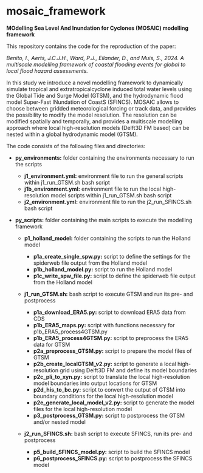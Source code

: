 # mosaic_framework
**MOdelling Sea Level And Inundation for Cyclones (MOSAIC) modelling framework**

This repository contains the code for the reproduction of the paper:

_Benito, I., Aerts, J.C.J.H., Ward, P.J., Eilander, D., and Muis, S., 2024. A multiscale modelling framework of coastal flooding events for global to local flood hazard assessments._ 

In this study we introduce a novel modelling framework to dynamically simulate tropical and extratropicalcyclone induced total water levels using the Global Tide and Surge Model (GTSM), and the hydrodynamic flood model Super-Fast INundation of CoastS (SFINCS). MOSAIC allows to choose between gridded meteorological forcing or track data, and provides the possibility to modify the model resolution. The resolution can be modified spatially and temporally, and provides a multiscale modelling approach where local high-resolution models (Delft3D FM based) can be nested within a global hydrodynamic model (GTSM).

The code consists of the following files and directories:
* **py_environments:** folder containing the environments necessary to run the scripts
   * **j1_environment.yml:** environment file to run the general scripts within j1_run_GTSM.sh bash script
   * **j1b_environment.yml:** environment file to run the local high-resolution model scripts within j1_run_GTSM.sh bash script
   * **j2_environment.yml:** environment file to run the j2_run_SFINCS.sh bash script
 
* **py_scripts:** folder containing the main scripts to execute the modelling framework 
   * **p1_holland_model:** folder containing the scripts to run the Holland model
     * **p1a_create_single_spw.py:** script to define the settings for the spiderweb file output from the Holland model
     * **p1b_holland_model.py:** script to run the Holland model
     * **p1c_write_spw_file.py:** script to define the spiderweb file output from the Holland model
 
   * **j1_run_GTSM.sh:** bash script to execute GTSM and run its pre- and postprocess
     * **p1a_download_ERA5.py:** script to download ERA5 data from CDS
     * **p1b_ERA5_maps.py:** script with functions necessary for p1b_ERA5_process4GTSM.py
     * **p1b_ERA5_process4GTSM.py:** script to preprocess the ERA5 data for GTSM
     * **p2a_preprocess_GTSM.py:** script to prepare the model files of GTSM
     * **p2b_create_localGTSM_v2.py:** script to generate a local high-resolution grid using Delft3D FM and define its model boundaries
     * **p2c_pli_to_xyn.py:** script to translate the local high-resolution model boundaries into output locations for GTSM
     * **p2d_his_to_bc.py:** script to convert the output of GTSM into boundary conditions for the local high-resolution model
     * **p2e_generate_local_model_v2.py:** script to generate the model files for the local high-resolution model
     * **p3_postprocess_GTSM.py:** script to postprocess the GTSM and/or nested model
       
   * **j2_run_SFINCS.sh:** bash script to execute SFINCS, run its pre- and postprocess 
     * **p5_build_SFINCS_model.py:** script to build the SFINCS model
     * **p6_postprocess_SFINCS.py:** script to postprocess the SFINCS model
 

